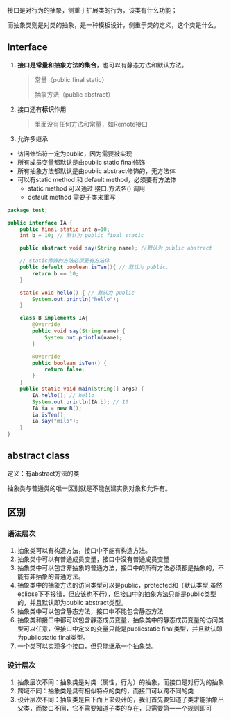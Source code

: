 接口是对行为的抽象，侧重于扩展类的行为，该类有什么功能；

而抽象类则是对类的抽象，是一种模板设计，侧重于类的定义，这个类是什么。

## Interface

1. **接口是常量和抽象方法的集合**，也可以有静态方法和默认方法。

   > 常量（public final static）
   >
   > 抽象方法（public abstract）

2. 接口还有**标识**作用

   > 里面没有任何方法和常量，如Remote接口

3. 允许多继承





- 访问修饰符一定为public，因为需要被实现
- 所有成员变量都默认是由public static final修饰
- 所有抽象方法都默认是由public abstract修饰的，无方法体
- 可以有static method 和 default method，必须要有方法体
  - static method 可以通过 接口.方法名() 调用
  - default method 需要子类来重写

```java
package test;

public interface IA {
    public final static int a=10;
    int b = 10; // 默认为 public final static

    public abstract void say(String name); //默认为 public abstract

    // static修饰的方法必须要有方法体
    public default boolean isTen(){ // 默认为 public，
        return b == 10;
    }

    static void hello() { // 默认为 public
        System.out.println("hello");
    }

    class B implements IA{
        @Override
        public void say(String name) {
            System.out.println(name);
        }

        @Override
        public boolean isTen() {
            return false;
        }
    }
    public static void main(String[] args) {
        IA.hello(); // hello
        System.out.println(IA.b); // 10
        IA ia = new B();
        ia.isTen();
        ia.say("milo");
    }
}

```

## abstract class

定义：有abstract方法的类

抽象类与普通类的唯一区别就是不能创建实例对象和允许有。

## 区别

### 语法层次

1. 抽象类可以有构造方法，接口中不能有构造方法。
2. 抽象类中可以有普通成员变量，接口中没有普通成员变量
3. 抽象类中可以包含非抽象的普通方法，接口中的所有方法必须都是抽象的，不能有非抽象的普通方法。
4. 抽象类中的抽象方法的访问类型可以是public，protected和（默认类型,虽然eclipse下不报错，但应该也不行），但接口中的抽象方法只能是public类型的，并且默认即为public abstract类型。
5. 抽象类中可以包含静态方法，接口中不能包含静态方法
6. 抽象类和接口中都可以包含静态成员变量，抽象类中的静态成员变量的访问类型可以任意，但接口中定义的变量只能是publicstatic final类型，并且默认即为publicstatic final类型。
7. 一个类可以实现多个接口，但只能继承一个抽象类。

### 设计层次

1. 抽象层次不同：抽象类是对类（属性，行为）的抽象，而接口是对行为的抽象
2. 跨域不同：抽象类是具有相似特点的类的，而接口可以跨不同的类
3. 设计层次不同：抽象类是自下而上来设计的，我们首先要知道子类才能抽象出父类，而接口不同，它不需要知道子类的存在，只需要第一一个规则即可